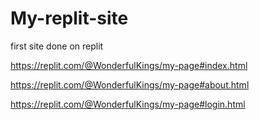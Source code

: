 # My-replit-site
first site done on replit

https://replit.com/@WonderfulKings/my-page#index.html

https://replit.com/@WonderfulKings/my-page#about.html

https://replit.com/@WonderfulKings/my-page#login.html
